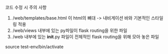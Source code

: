 코드 수정 시 주의 사항

1. /web/templates/base.html 이 html의 뼈대 -> 내비게이션 바와 기본적인 스타일링 적용
2. /web/views 내부에 있는 py파일이 flask routing을 위한 파일
3. /web 내부에 있는 __init__.py 파일이 전체적인 flask routing을 위해 모아 놓은 파일



source test-env/bin/activate